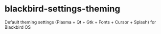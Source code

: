# blackbird-settings-theming
Default theming settings (Plasma + Qt + Gtk + Fonts + Cursor + Splash) for Blackbird OS
